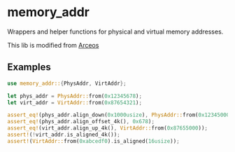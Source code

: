 # memory_addr

Wrappers and helper functions for physical and virtual memory addresses.

This lib is modified from [Arceos](https://github.com/rcore-os/arceos)

## Examples

```rust
use memory_addr::{PhysAddr, VirtAddr};

let phys_addr = PhysAddr::from(0x12345678);
let virt_addr = VirtAddr::from(0x87654321);

assert_eq!(phys_addr.align_down(0x1000usize), PhysAddr::from(0x12345000));
assert_eq!(phys_addr.align_offset_4k(), 0x678);
assert_eq!(virt_addr.align_up_4k(), VirtAddr::from(0x87655000));
assert!(!virt_addr.is_aligned_4k());
assert!(VirtAddr::from(0xabcedf0).is_aligned(16usize));
```
